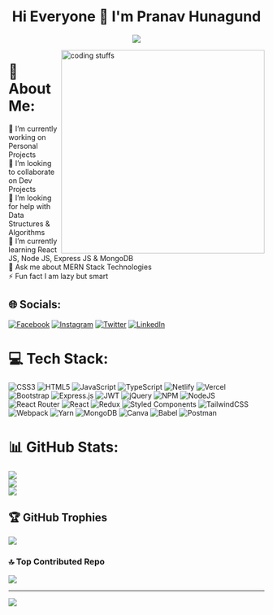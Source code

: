 <h1 align="center"> Hi Everyone 👋 I'm Pranav Hunagund</h1>
<p align="center">
  <a href="https://github.com/DenverCoder1/readme-typing-svg"><img src="https://readme-typing-svg.herokuapp.com?font=Time+New+Roman&color=white&size=25&center=true&vCenter=true&width=600&height=100&lines=MERN+STACK+Developer,;Quick+Learner/Researcher,;Love+to+learn+new+stuffs.." ></a>
</p>

<img align="right" alt="coding stuffs" src="https://cdn.dribbble.com/users/1162077/screenshots/3848914/programmer.gif" width="400">

# 💫 About Me:
🔭 I’m currently working on Personal Projects<br>👯 I’m looking to collaborate on Dev Projects<br>🤝 I’m looking for help with Data Structures & Algorithms<br>🌱 I’m currently learning React JS, Node JS, Express JS & MongoDB<br>💬 Ask me about MERN Stack Technologies<br>⚡ Fun fact I am lazy but smart

## 🌐 Socials:
[![Facebook](https://img.shields.io/badge/Facebook-%231877F2.svg?logo=Facebook&logoColor=white)](https://facebook.com/https://www.facebook.com/pranav.hunagund) [![Instagram](https://img.shields.io/badge/Instagram-%23E4405F.svg?logo=Instagram&logoColor=white)](https://instagram.com/https://instagram.com/pranvhunagund) [![Twitter](https://img.shields.io/badge/Twitter-%231DA1F2.svg?logo=Twitter&logoColor=white)](https://twitter.com/https://twitter.com/PranavHunagund) 
[![LinkedIn](https://img.shields.io/badge/LinkedIn-%230077B5.svg?logo=linkedin&logoColor=white)](https://www.linkedin.com/in/pranav-hunagund-249506190/) 

# 💻 Tech Stack:
![CSS3](https://img.shields.io/badge/css3-%231572B6.svg?style=for-the-badge&logo=css3&logoColor=white) ![HTML5](https://img.shields.io/badge/html5-%23E34F26.svg?style=for-the-badge&logo=html5&logoColor=white) ![JavaScript](https://img.shields.io/badge/javascript-%23323330.svg?style=for-the-badge&logo=javascript&logoColor=%23F7DF1E) ![TypeScript](https://img.shields.io/badge/typescript-%23007ACC.svg?style=for-the-badge&logo=typescript&logoColor=white) ![Netlify](https://img.shields.io/badge/netlify-%23000000.svg?style=for-the-badge&logo=netlify&logoColor=#00C7B7) ![Vercel](https://img.shields.io/badge/vercel-%23000000.svg?style=for-the-badge&logo=vercel&logoColor=white) ![Bootstrap](https://img.shields.io/badge/bootstrap-%23563D7C.svg?style=for-the-badge&logo=bootstrap&logoColor=white) ![Express.js](https://img.shields.io/badge/express.js-%23404d59.svg?style=for-the-badge&logo=express&logoColor=%2361DAFB) ![JWT](https://img.shields.io/badge/JWT-black?style=for-the-badge&logo=JSON%20web%20tokens) ![jQuery](https://img.shields.io/badge/jquery-%230769AD.svg?style=for-the-badge&logo=jquery&logoColor=white) ![NPM](https://img.shields.io/badge/NPM-%23000000.svg?style=for-the-badge&logo=npm&logoColor=white) ![NodeJS](https://img.shields.io/badge/node.js-6DA55F?style=for-the-badge&logo=node.js&logoColor=white) ![React Router](https://img.shields.io/badge/React_Router-CA4245?style=for-the-badge&logo=react-router&logoColor=white) ![React](https://img.shields.io/badge/react-%2320232a.svg?style=for-the-badge&logo=react&logoColor=%2361DAFB) ![Redux](https://img.shields.io/badge/redux-%23593d88.svg?style=for-the-badge&logo=redux&logoColor=white) ![Styled Components](https://img.shields.io/badge/styled--components-DB7093?style=for-the-badge&logo=styled-components&logoColor=white) ![TailwindCSS](https://img.shields.io/badge/tailwindcss-%2338B2AC.svg?style=for-the-badge&logo=tailwind-css&logoColor=white) ![Webpack](https://img.shields.io/badge/webpack-%238DD6F9.svg?style=for-the-badge&logo=webpack&logoColor=black) ![Yarn](https://img.shields.io/badge/yarn-%232C8EBB.svg?style=for-the-badge&logo=yarn&logoColor=white) ![MongoDB](https://img.shields.io/badge/MongoDB-%234ea94b.svg?style=for-the-badge&logo=mongodb&logoColor=white) ![Canva](https://img.shields.io/badge/Canva-%2300C4CC.svg?style=for-the-badge&logo=Canva&logoColor=white) ![Babel](https://img.shields.io/badge/Babel-F9DC3e?style=for-the-badge&logo=babel&logoColor=black) ![Postman](https://img.shields.io/badge/Postman-FF6C37?style=for-the-badge&logo=postman&logoColor=white)

# 📊 GitHub Stats:
![](https://github-readme-stats.vercel.app/api?username=pranavhunagund1993&theme=radical&hide_border=true&include_all_commits=false&count_private=true)<br/>
![](https://github-readme-streak-stats.herokuapp.com/?user=pranavhunagund1993&theme=radical&hide_border=true)<br/>
![](https://github-readme-stats.vercel.app/api/top-langs/?username=pranavhunagund1993&theme=radical&hide_border=true&include_all_commits=false&count_private=true&layout=compact)

## 🏆 GitHub Trophies
![](https://github-profile-trophy.vercel.app/?username=pranavhunagund1993&theme=radical&no-frame=false&no-bg=false&margin-w=4)

### 🔝 Top Contributed Repo
![](https://github-contributor-stats.vercel.app/api?username=pranavhunagund1993&limit=5&theme=radical&combine_all_yearly_contributions=true)

---
[![](https://visitcount.itsvg.in/api?id=pranavhunagund1993&icon=0&color=0)](https://visitcount.itsvg.in)

